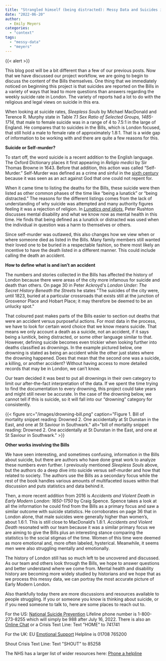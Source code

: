 ```yaml
---
title: "Strangled himself (being distracted): Messy Data and Suicides in the Bills of Mortality"
date: "2022-06-20"
author:
  - Emily Meyers
categories: 
  - "context"
tags: 
  - "messy-data"
  - "meyers"
---
```


{{< alert >}}

This blog post will be a bit different than a few of our previous posts. Now that we have discussed our project workflow, we are going to begin to discuss the content of the Bills themselves. One thing that we immediately noticed on beginning this project is that suicides are reported on the Bills in a variety of ways that lead to more questions than answers regarding the weekly suicide rate in London. The variety of reports had a lot to do with the religious and legal views on suicide in this era.

When looking at suicide rates, _Sleepless Souls_ by Michael MacDonald and Terence R. Murphy state in Table 7.1 _Sex Ratio of Selected Groups, 1485-1714,_ that male to female suicide was in a range of 4 to 7.5:1 in the large of England. He compares that to suicides in the Bills, which is London focused, that still hold a male to female rate of approximately 1.8:1. That is a wide gap of information to be working with and there are quite a few reasons for this. 

**Suicide or Self-murder?**

To start off, the word suicide is a recent addition to the English language. The Oxford Dictionary places it first appearing in _Religio medici_ by Sir Thomas Browne in 1643. Before that addition, this action was called “Self-Murder.” Self-Murder was defined as a crime and sinful in the [sixth century](https://en.wikipedia.org/wiki/Christian_views_on_suicide#:~:text=In%20the%2013th%20century%2C%20Thomas,which%20one%20could%20not%20repent.) because it was seen as an act against God that one could not repent for. 

When it came time to listing the deaths for the Bills, these suicide were then listed as other common phases of the time like “being a lunatick” or “being distracted.” The reasons for the different listings comes from the lack of understanding of why suicide was attempted and many authority figures feeling it was a rejection of religion. In [_Lunatics and idiots_](https://www.researchgate.net/publication/19879300_Lunatics_and_idiots_Mental_disability_the_community_and_the_poor_law_in_North-East_England_1600-1800), Peter Rushton discusses mental disability and what we know now as mental health in this time. He finds that being defined as a lunatick or distracted was used when the individual in question was a harm to themselves or others.

Since self-murder was outlawed, this also changes how we view when or where someone died as listed in the Bills. Many family members still wanted their loved one to be buried in a respectable fashion, so there most likely an incentive to have the death listed in a different manner. This could include calling the death an accident.

**How to define what is and isn’t an accident**

The numbers and stories collected in the Bills has affected the history of London because there were areas of the city more infamous for suicide and death than others. On page 30 in Peter Ackroyd's _London Under: The Secret History Beneath the Streets_ he states "The suicides of the city were, until 1823, buried at a particular crossroads that exists still at the junction of Grosvenor Place and Hobart Place; it may therefore be deemed to be an unlucky spot." 

That coloured past makes parts of the Bills easier to section out deaths that were an accident versus purposeful actions. For most data in the process, we have to look for certain word choice that we know means suicide. That means we only account a death as a suicide, not an accident, if it says being a lunitick, being distracted, or some other language similar to that. However, defining suicide becomes even trickier when looking further into deaths classified as drownings. In the example pictured below, one drowning is stated as being an accident while the other just states where the drowning happened. Does that mean that the second one was a suicide, a killing, or another accident? Without having access to more detailed records that may be in London, we can’t know. 

Our team decided it was best to put all drownings in their own category to limit our after-the-fact interpretation of the data. If we spent the time trying to find the documentation to every drowning, this project could take years and might still never be accurate. In the case of the drowning below, we cannot tell if this is suicide, so it will fall into our “drowning” category for consistently.

{{< figure src="/images/drowning-bill.png" caption="Figure 1. Bill of mortality snippet reading: Drowned 2. One accidentally at St Dunstan in the East, and one at St Saviour in Southwark." alt="bill of mortality snippet reading: Drowned 2. One accidentally at St Dunstan in the East, and one at St Saviour in Southwark." >}}

**Other works involving the Bills**

We have seen interesting, and sometimes confusing, information in the Bills about suicide, but there are authors who have done great work to analyze these numbers even further. I previously mentioned _Sleepless Souls_ above, but the authors do a deep dive into suicide versus self-murder and how that related to society. The authors use the Bills as a secondary focus while the rest of the book handles various amounts of multifaceted issues within that discussion and puts statistics and data behind it. 

Then, a more recent addition from 2016 is _Accidents and Violent Death in Early Modern London: 1650-1750_ by Craig Spence. Spence takes a look at all the information he could find from the Bills as a primary focus and saw a similar outcome with suicide statistics. He corroborates on page 36 that in London alone, that male suicides were generally higher than women’s, about 1.6:1. This is still close to MacDonald’s 1.8:1. _Accidents and Violent Death_ resonated with our team because it was a similar primary focus we are aiming to give the Bills plus an interesting stance comparing the statistics to the social stigmas of the time. Women of this time were deemed as more emotional and, more often labeled, hysterical. Meanwhile, it seems men were also struggling mentally and emotionally.

The history of London still has so much left to be uncovered and discussed. As our team and others look through the Bills, we hope to answer questions and better understand where we come from. Mental health and disability history are becoming more widely studied by historians and we hope that as we process this messy data, we can portray the most accurate picture of Early Modern London.

Also thankfully today there are more discussions and resources available to people struggling. If you or someone you know is thinking about suicide, or if you need someone to talk to, here are some places to reach out to.

For the US: [National Suicide Prevention](https://suicidepreventionlifeline.org/) Lifeline phone number is 1-800-273-8255 which will simply be 988 after July 16, 2022. There is also an [Online Chat](https://suicidepreventionlifeline.org/chat/) or a Crisis Text Line: Text "HOME" to 741741

For the UK: EU [Emotional Support](https://www.supportline.org.uk/) Helpline is 01708 765200

Shout Crisis Text Line: Text "SHOUT" to 85258

The NHS has a larger list of wider resources here: [Phone a helpline](https://www.nhs.uk/mental-health/feelings-symptoms-behaviours/behaviours/help-for-suicidal-thoughts/)
